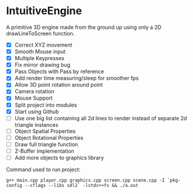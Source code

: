 # IntuitiveEngine
A primitive 3D engine made from the ground up using only a 2D drawLineToScreen function.

- [x] Correct XYZ movement
- [x] Smooth Mouse input
- [x] Multiple Keypresses
- [x] Fix mirror drawing bug
- [x] Pass Objects with Pass by reference
- [x] Add render time measuring/sleep for smoother fps
- [x] Allow 3D point rotation around point
- [x] Camera rotation
- [x] Mouse Support
- [x] Split project into modules
- [x] Start using Github
- [ ] Use one big list containing all 2d lines to render instead of separate 2d triangle instances
- [ ] Object Spatial Properties
- [ ] Object Rotational Properties
- [ ] Draw full triangle function
- [ ] Z-Buffer implementation
- [ ] Add more objects to graphics library

Command used to run project:
```
g++ main.cpp player.cpp graphics.cpp screen.cpp scene.cpp -I `pkg-config --cflags --libs sdl2` -lstdc++fs && ./a.out
```

